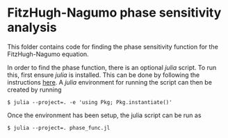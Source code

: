 # FitzHugh-Nagumo phase sensitivity analysis

This folder contains code for finding the phase sensitivity function for the FitzHugh-Nagumo equation.

In order to find the phase function, there is an optional *julia* script. To run this, first ensure *julia* is installed. This can be done by following the instructions [here](https://julialang.org/install/). A *julia* environment for running the script can then be created by running
```
$ julia --project=. -e 'using Pkg; Pkg.instantiate()'
```
Once the environment has been setup, the julia script can be run as
```
$ julia --project=. phase_func.jl
```
